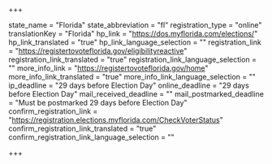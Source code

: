 +++

state_name = "Florida"
state_abbreviation = "fl"
registration_type = "online"
translationKey = "Florida"
hp_link = "https://dos.myflorida.com/elections/"
hp_link_translated = "true"
hp_link_language_selection = ""
registration_link = "https://registertovoteflorida.gov/eligibilityreactive"
registration_link_translated = "true"
registration_link_language_selection = ""
more_info_link = "https://registertovoteflorida.gov/home"
more_info_link_translated = "true"
more_info_link_language_selection = ""
ip_deadline = "29 days before Election Day"
online_deadline = "29 days before Election Day"
mail_received_deadline = ""
mail_postmarked_deadline = "Must be postmarked 29 days before Election Day"
confirm_registration_link = "https://registration.elections.myflorida.com/CheckVoterStatus"
confirm_registration_link_translated = "true"
confirm_registration_link_language_selection = ""

+++
